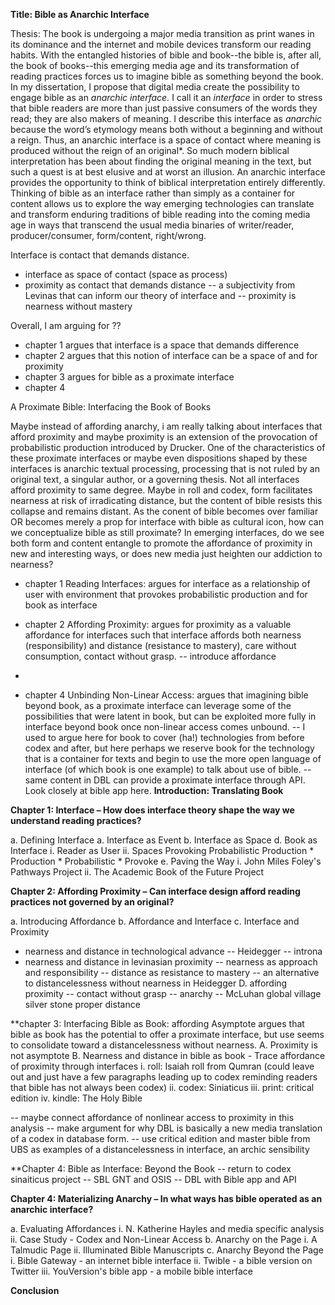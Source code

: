 **Title: Bible as Anarchic Interface**

Thesis: The book is undergoing a major media transition as print wanes in its dominance and the internet and mobile devices transform our reading habits. With the entangled histories of bible and book--the bible is, after all, the book of books--this emerging media age and its transformation of reading practices forces us to imagine bible as something beyond the book. In my dissertation, I propose that digital media create the possibility to engage bible as an *anarchic interface.* I call it an *interface* in order to stress that bible readers are more than just passive consumers of the words they read; they are also makers of meaning. I describe this interface as *anarchic* because the word’s etymology means both without a beginning and without a reign. Thus, an anarchic interface is a space of contact where meaning is produced without the reign of an original*. So much modern biblical interpretation has been about finding the original meaning in the text, but such a quest is at best elusive and at worst an illusion. An anarchic interface provides the opportunity to think of biblical interpretation entirely differently. Thinking of bible as an interface rather than simply as a container for content allows us to explore the way emerging technologies can translate and transform enduring traditions of bible reading into the coming media age in ways that transcend the usual media binaries of writer/reader, producer/consumer, form/content, right/wrong.

Interface is contact that demands distance. 
- interface as space of contact (space as process)
- proximity as contact that demands distance
-- a subjectivity from Levinas that can inform our theory of interface and 
-- proximity is nearness without mastery

Overall, I am arguing for ??
- chapter 1 argues that interface is a space that demands difference 
- chapter 2 argues that this notion of interface can be a space of and for proximity
- chapter 3 argues for bible as a proximate interface 
- chapter 4

A Proximate Bible: Interfacing the Book of Books

Maybe instead of affording anarchy, i am really talking about interfaces that afford proximity and maybe proximity is an extension of the provocation of probabilistic production introduced by Drucker. One of the characteristics of these proximate interfaces or maybe even dispositions shaped by these interfaces is anarchic textual processing, processing that is not ruled by an original text, a singular author, or a governing thesis. Not all interfaces afford proximity to same degree. Maybe in roll and codex, form facilitates nearness at risk of irradicating distance, but the content of bible resists this collapse and remains distant. As the conent of bible becomes over familiar OR becomes merely a prop for interface with bible as cultural icon, how can we conceptualize bible as still proximate? In emerging interfaces, do we see both form and content entangle to promote the affordance of proximity in new and interesting ways, or does new media just heighten our addiction to nearness? 

- chapter 1 Reading Interfaces: argues for interface as a relationship of user with environment that provokes probabilistic production and for book as interface 
- chapter 2 Affording Proximity: argues for proximity as a valuable affordance for interfaces such that interface affords both nearness (responsibility) and distance (resistance to mastery), care without consumption, contact without grasp. 
-- introduce affordance

- 
- chapter 4 Unbinding Non-Linear Access: argues that imagining bible beyond book, as a proximate interface can leverage some of the possibilities that were latent in book, but can be exploited more fully in interface beyond book once non-linear access comes unbound.
-- I used to argue here for book to cover (ha!) technologies from before codex and after, but here perhaps we reserve book for the technology that is a container for texts and begin to use the more open language of interface (of which book is one example) to talk about use of bible. 
-- same content in DBL can provide a proximate interface through API. Look closely at bible app here.
**Introduction: Translating Book**

**Chapter 1: Interface – How does interface theory shape the way we understand reading practices?**

a. Defining Interface
a. Interface as Event
b. Interface as Space
d. Book as Interface
    i. Reader as User
    ii. Spaces Provoking Probabilistic Production
        * Production
        * Probabilistic
        * Provoke
e. Paving the Way
    i. John Miles Foley's Pathways Project
    ii. The Academic Book of the Future Project
         
**Chapter 2: Affording Proximity – Can interface design afford reading practices not governed by an original?**

a. Introducing Affordance
b. Affordance and Interface
c. Interface and Proximity
- nearness and distance in technological advance
-- Heidegger 
-- introna
- nearness and distance in levinasian proximity
-- nearness as approach and responsibility
-- distance as resistance to mastery
-- an alternative to distancelessness without nearness in Heidegger 
D. affording proximity 
-- contact without grasp
-- anarchy
-- McLuhan global village silver stone proper distance

**chapter 3: Interfacing Bible as Book: affording Asymptote
argues that bible as book has the potential to offer a proximate interface, but use seems to consolidate toward a distancelessness without nearness. 
A. Proximity is not asymptote
B. Nearness and distance in bible as book - Trace affordance of proximity through interfaces
    i. roll: Isaiah roll from Qumran (could leave out and just have a few paragraphs leading up to codex reminding readers that bible has not always been codex)
    ii. codex: Siniaticus
    iii. print: critical edition
    iv. kindle: The Holy Bible

-- maybe connect affordance of nonlinear access to proximity in this analysis
-- make argument for why DBL is basically a new media translation of a codex in database form. 
-- use critical edition and master bible from UBS as examples of a distancelessness in interface, an archic sensibility 

**Chapter 4: Bible as Interface: Beyond the Book
-- return to codex sinaiticus project
-- SBL GNT and OSIS
-- DBL with Bible app and API

**Chapter 4: Materializing Anarchy – In what ways has bible operated as an anarchic interface?**

a. Evaluating Affordances
    i. N. Katherine Hayles and media specific analysis
    ii. Case Study - Codex and Non-Linear Access
b. Anarchy on the Page
    i. A Talmudic Page
    ii. Illuminated Bible Manuscripts
c. Anarchy Beyond the Page
    i. Bible Gateway - an internet bible interface
    ii. Twible - a bible version on Twitter
    iii. YouVersion's bible app - a mobile bible interface

**Conclusion**